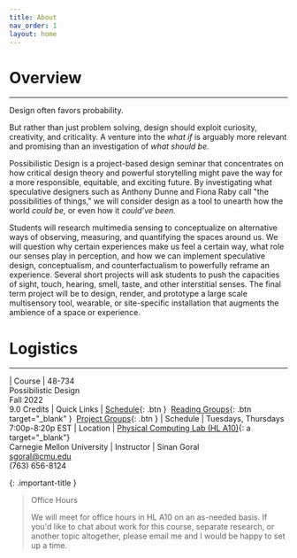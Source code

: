 ```yaml
---
title: About
nav_order: 1
layout: home
---
```


# Overview

---

Design often favors probability.

But rather than just problem solving, design should exploit curiosity, creativity, and criticality. A venture into the *what if* is arguably more relevant and promising than an investigation of *what should be.*

Possibilistic Design is a project-based design seminar that concentrates on how critical design theory and powerful storytelling might pave the way for a more responsible, equitable, and exciting future. By investigating what speculative designers such as Anthony Dunne and Fiona Raby call "the possibilities of things," we will consider design as a tool to unearth how the world *could be,* or even how it *could’ve been.*

Students will research multimedia sensing to conceptualize on alternative ways of observing, measuring, and quantifying the spaces around us. We will question why certain experiences make us feel a certain way, what role our senses play in perception, and how we can implement speculative design, conceptualism, and counterfactualism to powerfully reframe an experience. Several short projects will ask students to push the capacities of sight, touch, hearing, smell, taste, and other interstitial senses. The final term project will be to design, render, and prototype a large scale multisensory tool, wearable, or site-specific installation that augments the ambience of a space or experience.

# Logistics

---

| Course                   | 48-734<br> Possibilistic Design<br> Fall 2022<br> 9.0 Credits
| Quick Links              | <span class="fs-3">[Schedule](http://example.com/){: .btn }</span>&nbsp; <span class="fs-3">[Reading Groups](http://example.com/){: .btn target="_blank" }</span>&nbsp; <span class="fs-3">[Project Groups](http://example.com/){: .btn }</span>
| Schedule                 | Tuesdays, Thursdays<br> 7:00p-8:20p EST
| Location                 | [Physical Computing Lab (HL A10)](https://goo.gl/maps/w7RohwDqXdxzamZN8){: a target="_blank"} <br> Carnegie Mellon University
| Instructor               | Sinan Goral<br> sgoral@cmu.edu<br> (763) 656-8124

{: .important-title }
> Office Hours
>
> We will meet for office hours in HL A10 on an as-needed basis. If you'd like to chat about work for this course, separate research, or another topic altogether, please email me and I would be happy to set up a time.



<svg version='1.1' xmlns='http://www.w3.org/2000/svg'>
  <defs>
    <filter id='goo'>
      <fegaussianblur in='SourceGraphic' result='blur' stddeviation='10'></fegaussianblur>
      <fecolormatrix in='blur' mode='matrix' result='goo' values='1 0 0 0 0  0 1 0 0 0  0 0 1 0 0  0 0 0 18 -7'></fecolormatrix>
      <feblend in2='goo' in='SourceGraphic'></feblend>
    </filter>
  </defs>
</svg>

<span class='particle'></span>
